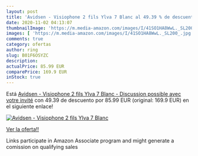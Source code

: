 ```yaml
---
layout: post
title: 'Avidsen - Visiophone 2 fils Ylva 7 Blanc al 49.39 % de descuento'
date: 2020-11-02 04:13:07
thumbnailImage: 'https://m.media-amazon.com/images/I/41SO1HA8WwL._SL200_.jpg'
images: [ 'https://m.media-amazon.com/images/I/41SO1HA8WwL._SL200_.jpg' ]
comments: true
category: ofertas
author: ring
slug: B01F6OSYZC
description:
actualPrice: 85.99 EUR
comparePrice: 169.9 EUR
inStock: true
---
```


Está [Avidsen - Visiophone 2 fils Ylva 7 Blanc - Discussion possible avec votre invité](https://www.amazon.fr/dp/B01F6OSYZC/?tag=tolees0d-21) con 49.39 de descuento por 85.99 EUR (original: 169.9 EUR) en el siguiente enlace!

[![Avidsen - Visiophone 2 fils Ylva 7 Blanc](https://m.media-amazon.com/images/I/41SO1HA8WwL._SL200_.jpg)](https://www.amazon.fr/dp/B01F6OSYZC/?tag=tolees0d-21)

[Ver la oferta!!](https://www.amazon.fr/dp/B01F6OSYZC/?tag=tolees0d-21)

Links participate in Amazon Associate program and might generate a comission on qualifying sales



